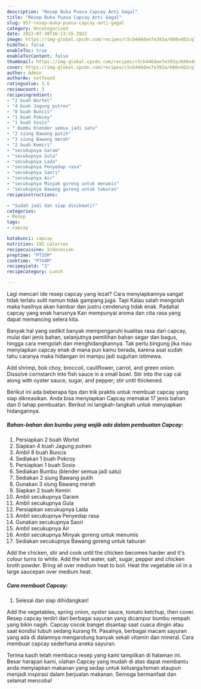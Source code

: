 ```yaml
---
description: "Resep Buka Puasa Capcay Anti Gagal"
title: "Resep Buka Puasa Capcay Anti Gagal"
slug: 957-resep-buka-puasa-capcay-anti-gagal
category: Uncategorized
date: 2022-07-30T16:13:55.292Z
image: https://img-global.cpcdn.com/recipes/c5cb446dee7e393a/680x482cq70/capcay-foto-resep-utama.jpg
hideToc: false
enableToc: true
enableTocContent: false
thumbnail: https://img-global.cpcdn.com/recipes/c5cb446dee7e393a/680x482cq70/capcay-foto-resep-utama.jpg
cover: https://img-global.cpcdn.com/recipes/c5cb446dee7e393a/680x482cq70/capcay-foto-resep-utama.jpg
author: Admin
authorAv: notfound
ratingvalue: 3.6
reviewcount: 3
recipeingredient:
- "2 buah Wortel"
- "4 buah Jagung putren"
- "8 buah Buncis"
- "1 buah Pokcoy"
- "1 buah Sosis"
- " Bumbu blender semua jadi satu"
- "2 siung Bawang putih"
- "3 siung Bawang merah"
- "2 buah Kemiri"
- "secukupnya Garam"
- "secukupnya Gula"
- "secukupnya Lada"
- "secukupnya Penyedap rasa"
- "secukupnya Saori"
- "secukupnya Air"
- "secukupnya Minyak goreng untuk menumis"
- "secukupnya Bawang goreng untuk taburan"
recipeinstructions:

- "Sudah jadi dan siap dinikmati!"
categories:
- Resep
tags:
- capcay

katakunci: capcay 
nutrition: 192 calories
recipecuisine: Indonesian
preptime: "PT35M"
cooktime: "PT44M"
recipeyield: "3"
recipecategory: Lunch

---
```



Lagi mencari ide resep capcay yang lezat? Cara menyiapkannya sangat tidak terlalu sulit namun tidak gampang juga. Tapi Kalau salah mengolah maka hasilnya akan hambar dan justru cenderung tidak enak. Padahal capcay yang enak harusnya Kan mempunyai aroma dan cita rasa yang dapat memancing selera kita.


Banyak hal yang sedikit banyak mempengaruhi kualitas rasa dari capcay, mulai dari jenis bahan, selanjutnya pemilihan bahan segar dan bagus, hingga cara mengolah dan menghidangkannya. Tak perlu bingung jika mau menyiapkan capcay enak di mana pun kamu berada, karena asal sudah tahu caranya maka hidangan ini mampu jadi suguhan istimewa.

Add shrimp, bok choy, broccoli, cauliflower, carrot, and green onion. Dissolve cornstarch into fish sauce in a small bowl. Stir into the cap cai along with oyster sauce, sugar, and pepper; stir until thickened.


Berikut ini ada beberapa tips dan trik praktis untuk membuat capcay yang siap dikreasikan. Anda bisa menyiapkan Capcay memakai 17 jenis bahan dan 0 tahap pembuatan. Berikut ini langkah-langkah untuk menyiapkan hidangannya.

<!--inarticleads1-->

##### Bahan-bahan dan bumbu yang wajib ada dalam pembuatan Capcay:

1. Persiapkan 2 buah Wortel
1. Siapkan 4 buah Jagung putren
1. Ambil 8 buah Buncis
1. Sediakan 1 buah Pokcoy
1. Persiapkan 1 buah Sosis
1. Sediakan  Bumbu (blender semua jadi satu)
1. Sediakan 2 siung Bawang putih
1. Gunakan 3 siung Bawang merah
1. Siapkan 2 buah Kemiri
1. Ambil secukupnya Garam
1. Ambil secukupnya Gula
1. Persiapkan secukupnya Lada
1. Ambil secukupnya Penyedap rasa
1. Gunakan secukupnya Saori
1. Ambil secukupnya Air
1. Ambil secukupnya Minyak goreng untuk menumis
1. Sediakan secukupnya Bawang goreng untuk taburan


Add the chicken, stir and cook until the chicken becomes harder and it&#39;s colour turns to white. Add the hot water, salt, sugar, pepper and chicken broth powder. Bring all over medium heat to boil. Heat the vegetable oil in a large saucepan over medium heat. 

<!--inarticleads2-->

##### Cara membuat Capcay:


1. Selesai dan siap dihidangkan!

Add the vegetables, spring onion, oyster sauce, tomato ketchup, then cover. Resep capcay terdiri dari berbagai sayuran yang dicampur bumbu rempah yang bikin nagih. Capcay cocok banget disantap saat cuaca dingin atau saat kondisi tubuh sedang kurang fit. Pasalnya, berbagai macam sayuran yang ada di dalamnya mengandung banyak sekali vitamin dan mineral. Cara membuat capcay sederhana aneka sayuran. 

Terima kasih telah membaca resep yang kami tampilkan di halaman ini. Besar harapan kami, olahan Capcay yang mudah di atas dapat membantu anda menyiapkan makanan yang sedap untuk keluarga/teman ataupun menjadi inspirasi dalam berjualan makanan. Semoga bermanfaat dan selamat mencoba!
